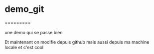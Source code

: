 # demo_git
=========

une demo qui se passe bien

Et maintenant on modifie depuis github
mais aussi depuis ma machine locale et c'est cool
